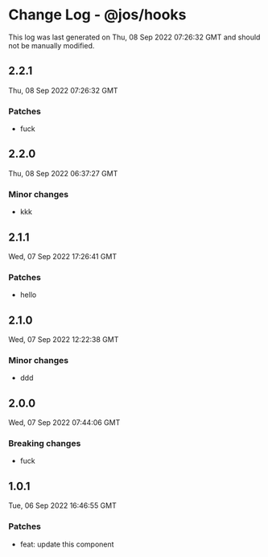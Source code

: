 # Change Log - @jos/hooks

This log was last generated on Thu, 08 Sep 2022 07:26:32 GMT and should not be manually modified.

## 2.2.1
Thu, 08 Sep 2022 07:26:32 GMT

### Patches

- fuck

## 2.2.0
Thu, 08 Sep 2022 06:37:27 GMT

### Minor changes

- kkk

## 2.1.1
Wed, 07 Sep 2022 17:26:41 GMT

### Patches

- hello

## 2.1.0
Wed, 07 Sep 2022 12:22:38 GMT

### Minor changes

- ddd

## 2.0.0
Wed, 07 Sep 2022 07:44:06 GMT

### Breaking changes

- fuck

## 1.0.1
Tue, 06 Sep 2022 16:46:55 GMT

### Patches

- feat: update this component

